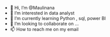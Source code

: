 - 👋 Hi, I’m @Maulinana
- 👀 I’m interested in data analyst
- 🌱 I’m currently learning Python , sql, power BI
- 💞️ I’m looking to collaborate on ...
- 📫 How to reach me on my email

<!---
Maulinana/Maulinana is a ✨ special ✨ repository because its `README.md` (this file) appears on your GitHub profile.
You can click the Preview link to take a look at your changes.
--->
